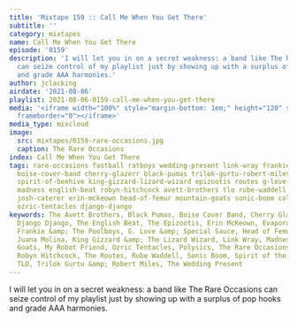 ```yaml
---
title: 'Mixtape 159 :: Call Me When You Get There'
subtitle: ''
category: mixtapes
name: Call Me When You Get There
episode: '0159'
description: 'I will let you in on a secret weakness: a band like The Rare Occasions
  can seize control of my playlist just by showing up with a surplus of pop hooks
  and grade AAA harmonies.'
author: jclacking
airdate: '2021-08-06'
playlist: 2021-08-06-0159-call-me-when-you-get-there
media: '<iframe width="100%" style="margin-bottom: 1em;" height="120" src="https://www.mixcloud.com/widget/iframe/?feed=%2Fthe-lacking-org%2Flg2xwf-159-call-me-when-you-get-there%2F&hide_artwork=1&hide_cover=1&light=1"
  frameborder="0"></iframe>'
media_type: mixcloud
image:
  src: mixtapes/0159-rare-occasions.jpg
  caption: The Rare Occasions
index: Call Me When You Get There
tags: rare-occasions fastball ratboys wedding-present link-wray frankie-poolboys tlo
  boise-cover-band cherry-glazerr black-pumas trilok-gurtu-robert-miles polysics evaporators
  spirit-of-beehive king-gizzard-lizard-wizard epizootis routes g-love-special-sauce
  madness english-beat robyn-hitchcock avett-brothers tlo rube-waddell my-robot-friend
  josh-caterer erin-mckeown head-of-femur mountain-goats sonic-boom colourbox juana-molina
  ozric-tentacles django-django
keywords: The Avett Brothers, Black Pumas, Boise Cover Band, Cherry Glazerr, Colourbox,
  Django Django, The English Beat, The Epizootis, Erin McKeown, Evaporators, Fastball,
  Frankie &amp; The Poolboys, G. Love &amp; Special Sauce, Head of Femur, Josh Caterer,
  Juana Molina, King Gizzard &amp; The Lizard Wizard, Link Wray, Madness, The Mountain
  Goats, My Robot Friend, Ozric Tentacles, Polysics, The Rare Occasions, Ratboys,
  Robyn Hitchcock, The Routes, Rube Waddell, Sonic Boom, Spirit of the Beehive, TLO,
  TLO, Trilok Gurtu &amp; Robert Miles, The Wedding Present
---
```

I will let you in on a secret weakness: a band like The Rare Occasions can seize control of my playlist just by showing up with a surplus of pop hooks and grade AAA harmonies.
